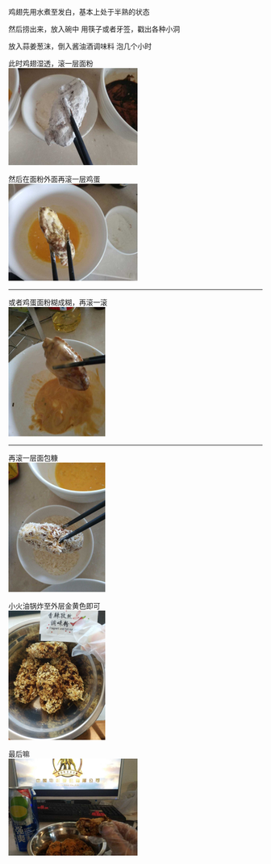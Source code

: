鸡翅先用水煮至发白，基本上处于半熟的状态

然后捞出来，放入碗中
用筷子或者牙签，戳出各种小洞

放入蒜姜葱沫，倒入酱油酒调味料
泡几个小时

此时鸡翅湿透，滚一层面粉  
<img src="./step1.jpg" alt="右边就是腌制的" style="zoom:25%;" />

然后在面粉外面再滚一层鸡蛋  
<img src="./step2.jpg" alt="打散的鸡蛋就行" style="zoom:25%;" />

----------------------------------------------------------------------
或者鸡蛋面粉糊成糊，再滚一滚  
<img src="./step3.jpg" alt="这样感觉更一体" style="zoom:25%;" />

----------------------------------------------------------------------

再滚一层面包糠  
<img src="./step4.jpg" alt="市场里卖调料的地方有买" style="zoom:25%;" />

小火油锅炸至外层金黄色即可  
<img src="./step5.jpg" alt="这里有点黑了，所以怀疑炸前别腌制" style="zoom:25%;" />

最后嘛  
<img src="./step6.jpg" alt="这款有点苦，不好喝" style="zoom:25%;" />